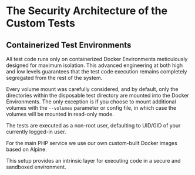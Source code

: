 # The Security Architecture of the Custom Tests

## Containerized Test Environments

All test code runs only on containerized Docker Environments meticulously designed for maximum isolation. This advanced engineering at both high and low levels guarantees that the test code execution remains completely segregated from the rest of the system.

Every volume mount was carefully considered, and by default, only the directories within the disposable test directory are mounted into the Docker Environments. The only exception is if you choose to mount additional volumes with the `--volumes` parameter or config file, in which case the volumes will be mounted in read-only mode.

The tests are executed as a non-root user, defaulting to UID/GID of your currently logged-in user.

For the main PHP service we use our own custom-built Docker images based on Alpine.

This setup provides an intrinsic layer for executing code in a secure and sandboxed environment.